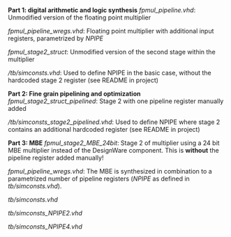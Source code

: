 **Part 1: digital arithmetic and logic synthesis**
*fpmul_pipeline.vhd*: Unmodified version of the floating point multiplier

*fpmul_pipeline_wregs.vhd*: Floating point multiplier with additional input registers, parametrized by *NPIPE*

*fpmul_stage2_struct*: Unmodified version of the second stage within the multiplier

*/tb/simconsts.vhd*: Used to define NPIPE in the basic case, without the hardcoded stage 2 register (see README in project)

**Part 2: Fine grain pipelining and optimization**
*fpmul_stage2_struct_pipelined*: Stage 2 with one pipeline register manually added

*/tb/simconsts_stage2_pipelined.vhd*: Used to define NPIPE where stage 2 contains an additional hardcoded register (see README in project)

**Part 3: MBE**
*fpmul_stage2_MBE_24bit*: Stage 2 of multiplier using a 24 bit MBE multiplier instead of the DesignWare component. This is **without** the pipeline register added manually!

*fpmul_pipeline_wregs.vhd*: The MBE is synthesized in combination to a parametrized number of pipeline registers (*NPIPE* as defined in *tb/simconsts.vhd*).

*tb/simconsts.vhd*

*tb/simconsts_NPIPE2.vhd*

*tb/simconsts_NPIPE4.vhd*

